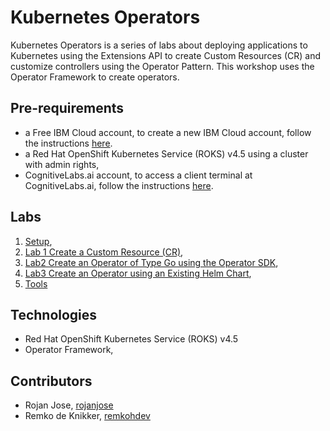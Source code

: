 # Kubernetes Operators

Kubernetes Operators is a series of labs about deploying applications to Kubernetes using the Extensions API to create Custom Resources (CR) and customize controllers using the Operator Pattern. This workshop uses the Operator Framework to create operators.

## Pre-requirements

* a Free IBM Cloud account, to create a new IBM Cloud account, follow the instructions [here](https://ibm.github.io/workshop-setup/NEWACCOUNT/).
* a Red Hat OpenShift Kubernetes Service (ROKS) v4.5 using a cluster with admin rights,
* CognitiveLabs.ai account, to access a client terminal at CognitiveLabs.ai, follow the instructions [here](https://ibm.github.io/workshop-setup/COGNITIVECLASS/).

## Labs

1. [Setup](setup.md),
2. [Lab 1 Create a Custom Resource (CR)](lab1.md),
3. [Lab2 Create an Operator of Type Go using the Operator SDK](lab2.md),
4. [Lab3 Create an Operator using an Existing Helm Chart](lab3.md),
5. [Tools](lab4.md)

## Technologies

* Red Hat OpenShift Kubernetes Service (ROKS) v4.5
* Operator Framework, 

## Contributors

* Rojan Jose, [rojanjose](https://github.com/rojanjose)
* Remko de Knikker, [remkohdev](https://github.com/remkohdev)
